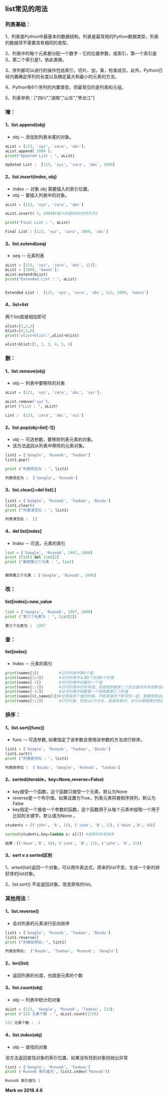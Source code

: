 ## list常见的用法                                         

### 列表基础：                

1、列表是Python中最基本的数据结构，列表是最常用的Python数据类型，列表的数据项不需要具有相同的类型。

2、列表中的每个元素都分配一个数字 - 它的位置参数，或索引，第一个索引是0，第二个索引是1，依此类推。

3、序列都可以进行的操作包括索引，切片，加，乘，检查成员。此外，Python已经内置确定序列的长度以及确定最大和最小的元素的方法。

4、Python有6个序列的内置类型，但最常见的是列表和元组。

5、列表举例：["四川","湖南","山东","黑龙江"]



### 增：                                   

#### 1、list.append(obj)
* obj -- 添加到列表末尾的对象。

```python
aList = [123, 'xyz', 'zara', 'abc'];
aList.append( 2009 );
print("Updated List : ", aList)

Updated List :  [123, 'xyz', 'zara', 'abc', 2009]
```

#### 2、list.insert(index, obj)                 
* index -- 对象 obj 需要插入的索引位置。
* obj -- 要插入列表中的对象。

```python
aList = [123, 'xyz', 'zara', 'abc']

aList.insert( 3, 2009)#插入的值2009的序列为3

print("Final List : ", aList)

Final List : [123, 'xyz', 'zara', 2009, 'abc']
```


#### 3、list.extend(seq)                       

* seq -- 元素列表

```python
aList = [123, 'xyz', 'zara', 'abc', 123];
bList = [2009, 'manni'];
aList.extend(bList)
print("Extended List : ", aList)


Extended List :  [123, 'xyz', 'zara', 'abc', 123, 2009, 'manni']
```


#### 4、list+list    
两个list直接相加即可

```python
alist=[1,2,3]
blist=[4,5,6]
print("alist+blist:",alist+blist)

alist+blist:[1, 2, 3, 4, 5, 6]
```


### 删：                           

#### 1、list.remove(obj)                              

* obj -- 列表中要移除的对象

```python
aList = [123, 'xyz', 'zara', 'abc', 'xyz'];

aList.remove('xyz');
print（"List : ", aList）

List :  [123, 'zara', 'abc', 'xyz']
```

#### 2、list.pop(obj=list[-1])                              

* obj -- 可选参数，要移除列表元素的对象。
* 该方法返回从列表中移除的元素对象。

```python
list1 = ['Google', 'Runoob', 'Taobao']
list1.pop()

print ("列表现在为 : ", list1)

列表现在为 :  ['Google', 'Runoob']
```

#### 3、list.clear()=del list[:]                             

```python
list1 = ['Google', 'Runoob', 'Taobao', 'Baidu']
list1.clear()
print ("列表清空后 : ", list1)

列表清空后 :  []
```

#### 4、del list[index]                                      
* Index -- 可选，元素的索引

```python
list = ['Google', 'Runoob', 1997, 2000]
print (list) del list[2]
print ("删除第三个元素 : ", list)


删除第三个元素 : ['Google', 'Runoob', 2000]
```


### 改：        
#### list[index]=new_value    

```python
list = ['Google', 'Runoob', 1997, 2000]
print ("第三个元素为 : ", list[2])

第三个元素为 :  1997
```


### 查：          
#### list[index]      
* Index -- 元素的索引

```python
print(names[3])         #访问列表中第4个值
print(names[1:3])       #访问列表中从第2个到第3个的值
print(names[-1])        #访问列表中的最后一个值
print(names[:-2])       #访问列表中的所有值，但是把倒数第二个及后面的所有值都去掉
print(names[-3:])       #访问列表中倒数第一个到倒数第三个的值
print(names[0],names[3])#注意取多个值的时候，不能直接把下标写到一起，需要按照这种方式写
print(names[::2])       #打印列表，但是以2为步长，就是跳着切，也可以根据需求把这个步长给改了
```


### 排序：                      

#### 1、list.sort([func])  
* func -- 可选参数, 如果指定了该参数会使用该参数的方法进行排序。

```python
list1 = ['Google', 'Runoob', 'Taobao', 'Baidu']
list1.sort()
print ("列表排序后 : ", list1)

列表排序后 :  ['Baidu', 'Google', 'Runoob', 'Taobao']
```

#### 2、sorted(iterable，key=None,reverse=False)   
* key接受一个函数，这个函数只接受一个元素，默认为None
* reverse是一个布尔值。如果设置为True，列表元素将被倒序排列，默认为False
* key指定一个接收一个参数的函数，这个函数用于从每个元素中提取一个用于比较的关键字。默认值为None 。

```python
students = [('john', 'A', 15), ('jane', 'B', 12), ('dave','B', 10)]

sorted(students,key=lambda s: x[2]) #按照年龄来排序

结果：[('dave','B', 10), ('jane', 'B', 12), ('john', 'A', 15)]
```

#### 3、sort   v.s  sorted区别         
1、orted(list)返回一个对象，可以用作表达式。原来的list不变，生成一个新的排好序的list对象。

2、list.sort() 不会返回对象，改变原有的list。


### 其他用法：    
#### 1、list.reverse()     
* 会对列表的元素进行反向排序

```python
list1 = ['Google', 'Runoob', 'Taobao', 'Baidu']
list1.reverse()
print ("列表反转后: ", list1)

列表反转后:  ['Baidu', 'Taobao', 'Runoob', 'Google']
```

#### 2、len(list)    
* 返回列表的长度，也就是元素的个数



#### 3、list.count(obj)                                     
* obj -- 列表中统计的对象

```python
aList = [123, 'Google', 'Runoob', 'Taobao', 123];
print ("123 元素个数 : ", aList.count(123))

123 元素个数 :  2
```


#### 4、list.index(obj)       
* obj -- 查找的对象

该方法返回查找对象的索引位置，如果没有找到对象则抛出异常

```python
list1 = ['Google', 'Runoob', 'Taobao']
print ('Runoob 索引值为', list1.index('Runoob'))

Runoob 索引值为 1
```

**Mark on 2018.4.6**
